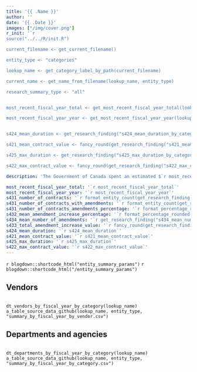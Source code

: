 ```yaml
---
title: '{{ .Name }}'
author: ''
date: '{{ .Date }}'
images: ["/img/cover.png"]
r_init: '`r 
source("../../R/init.R")

current_filename <- get_current_filename()

entity_type <- "categories"

lookup_name <- get_category_label_by_path(current_filename)

current_name <- get_name_from_filename(lookup_name, entity_type)

research_summary_type <- "all"


most_recent_fiscal_year_total <- get_most_recent_fiscal_year_total(lookup_name, entity_type)

most_recent_fiscal_year_year <- get_most_recent_fiscal_year_year(lookup_name, entity_type)


s424_mean_duration <- get_research_finding("s424_mean_duration_by_category", research_summary_type, "mean_years", "d_most_recent_category", lookup_name)

s421_mean_contract_value <- fancy_round(get_research_finding("s421_mean_contract_value_by_category", research_summary_type, "mean_overall_value", "d_most_recent_category", lookup_name))

s425_max_duration <- get_research_finding("s425_max_duration_by_category", research_summary_type, "max_years", "d_most_recent_category", lookup_name)

s422_max_contract_value <- fancy_round(get_research_finding("s422_max_contract_value_by_category", research_summary_type, "max_overall_value", "d_most_recent_category", lookup_name))`'

description: 'The Government of Canada spent an estimated $`r most_recent_fiscal_year_total` in `r most_recent_fiscal_year_year` on `r str_to_lower(current_name)` contracts. The average contract duration was `r s424_mean_duration` years, and the average contract value (not including contracts under $10k) was $`r s421_mean_contract_value`. The longest contract was `r s425_max_duration` years. The largest contract by value (including amendments) was $`r s422_max_contract_value`.'

most_recent_fiscal_year_total: '`r most_recent_fiscal_year_total`'
most_recent_fiscal_year_year: '`r most_recent_fiscal_year_year`'
s431_number_of_contracts: '`r format_entity_count(get_research_finding("s431_number_of_contracts_by_category", research_summary_type, "contracts", "d_most_recent_category", lookup_name))`'
s431_number_of_contracts_with_amendments: '`r format_entity_count(get_research_finding("s431_number_of_contracts_by_category", research_summary_type, "contracts_with_amendments", "d_most_recent_category", lookup_name))`'
s431_number_of_contracts_amendments_percentage: '`r format_percentage_rounded(get_research_finding("s431_number_of_contracts_by_category", research_summary_type, "has_amendments_percentage", "d_most_recent_category", lookup_name))`'
s432_mean_amendment_increase_percentage: '`r format_percentage_rounded(get_research_finding("s432_mean_amendment_increase_percentage_by_category", research_summary_type, "mean_amendment_increase_percentage", "d_most_recent_category", lookup_name))`'
s434_mean_number_of_amendments: '`r get_research_finding("s434_mean_number_of_amendments_by_category", research_summary_type, "mean_number_of_amendments", "d_most_recent_category", lookup_name)`'
s433_total_amendment_increase_value: '`r fancy_round(get_research_finding("s433_total_amendment_increase_value_by_category", research_summary_type, "total_amendment_increase_value", "d_most_recent_category", lookup_name))`'
s424_mean_duration: '`r s424_mean_duration`'
s421_mean_contract_value: '`r s421_mean_contract_value`'
s425_max_duration: '`r s425_max_duration`'
s422_max_contract_value: '`r s422_max_contract_value`'
---
```


`r blogdown::shortcode_html("entity_summary_params")`
`r blogdown::shortcode_html("/entity_summary_params")`

## Vendors

```{r echo=FALSE, message=FALSE, warning=FALSE}

dt_vendors_by_fiscal_year_by_category(lookup_name)
a_table_source_data_github(lookup_name, entity_type, "summary_by_fiscal_year_by_vendor.csv")

```

## Departments and agencies

```{r echo=FALSE, message=FALSE, warning=FALSE}

dt_departments_by_fiscal_year_by_category(lookup_name)
a_table_source_data_github(lookup_name, entity_type, "summary_by_fiscal_year_by_category.csv")

```

